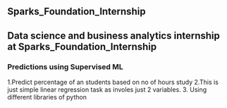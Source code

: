##  Sparks_Foundation_Internship
## Data science and business analytics internship at Sparks_Foundation_Internship
### Predictions using Supervised ML
1.Predict percentage of an students based on no of hours study
2.This is just simple linear regression task as involes just 2 variables.
3. Using different libraries of python 
